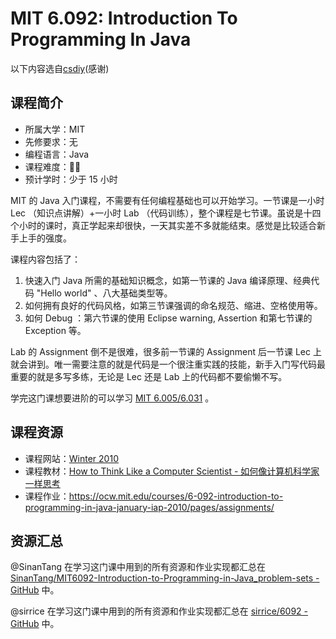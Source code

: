 # MIT 6.092: Introduction To Programming In Java

以下内容选自[csdiy](csdiy.wiki)(感谢)

## 课程简介

- 所属大学：MIT
- 先修要求：无
- 编程语言：Java
- 课程难度：🌟🌟
- 预计学时：少于 15 小时

MIT 的 Java 入门课程，不需要有任何编程基础也可以开始学习。一节课是一小时 Lec （知识点讲解）+一小时 Lab （代码训练），整个课程是七节课。虽说是十四个小时的课时，真正学起来却很快，一天其实差不多就能结束。感觉是比较适合新手上手的强度。

课程内容包括了：

1. 快速入门 Java 所需的基础知识概念，如第一节课的 Java 编译原理、经典代码 "Hello world" 、八大基础类型等。
2. 如何拥有良好的代码风格，如第三节课强调的命名规范、缩进、空格使用等。
3. 如何 Debug ：第六节课的使用 Eclipse warning, Assertion 和第七节课的 Exception 等。

Lab 的 Assignment 倒不是很难，很多前一节课的 Assignment 后一节课 Lec 上就会讲到。唯一需要注意的就是代码是一个很注重实践的技能，新手入门写代码最重要的就是多写多练，无论是 Lec 还是 Lab 上的代码都不要偷懒不写。

学完这门课想要进阶的可以学习 [MIT 6.005/6.031](../../软件工程/6031.md) 。

## 课程资源

- 课程网站：[Winter 2010](https://ocw.mit.edu/courses/6-092-introduction-to-programming-in-java-january-iap-2010/pages/syllabus/)
- 课程教材：[How to Think Like a Computer Scientist - 如何像计算机科学家一样思考](https://greenteapress.com/wp/think-java/)
- 课程作业：<https://ocw.mit.edu/courses/6-092-introduction-to-programming-in-java-january-iap-2010/pages/assignments/>

## 资源汇总

@SinanTang 在学习这门课中用到的所有资源和作业实现都汇总在 [SinanTang/MIT6092-Introduction-to-Programming-in-Java_problem-sets - GitHub](https://github.com/SinanTang/MIT6092-Introduction-to-Programming-in-Java_problem-sets) 中。

@sirrice 在学习这门课中用到的所有资源和作业实现都汇总在 [sirrice/6092 - GitHub](https://github.com/sirrice/6092) 中。
